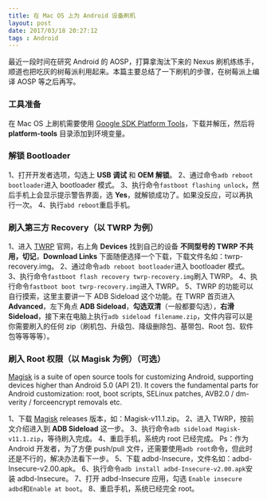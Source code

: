 ```yaml
---
title: 在 Mac OS 上为 Android 设备刷机
layout: post
date: 2017/03/18 20:27:12
tags : Android
---
```


最近一段时间在研究 Android 的 AOSP，打算拿淘汰下来的 Nexus 刷机练练手，顺道也把吃灰的树莓派利用起来。本篇主要总结了一下刷机的步骤，在树莓派上编译 AOSP 等之后再写。

### 工具准备
在 Mac OS 上刷机需要使用 [Google SDK Platform Tools](https://developer.android.com/studio/releases/platform-tools)，下载并解压，然后将 **platform-tools** 目录添加到环境变量。

### 解锁 Bootloader

1、打开开发者选项，勾选上 **USB 调试** 和 **OEM 解锁**。
2、通过命令`adb reboot bootloader`进入 bootloader 模式。
3、执行命令`fastboot flashing unlock`，然后手机上会显示提示警告界面，选 **Yes**，就解锁成功了。如果没反应，可以再执行一次。
4、执行`abd reboot`重启手机。

### 刷入第三方 Recovery（以 TWRP 为例）

1、进入 [TWRP](https://twrp.me/) 官网，右上角 **Devices** 找到自己的设备 **不同型号的 TWRP 不共用，切记**，**Download Links** 下面随便选择一个下载，下载文件名如：twrp-recovery.img。
2、通过命令`adb reboot bootloader`进入 bootloader 模式。
3、执行命令`fastboot flash recovery twrp-recovery.img`刷入 TWRP。
4、执行命令`fastboot boot twrp-recovery.img`进入 TWRP。
5、TWRP 的功能可以自行摸索，这里主要讲一下 ADB Sideload 这个功能。在 TWRP 首页进入 **Advanced**，左下角点 **ADB Sideload**，**勾选双清**（一般都要勾选），**右滑 Sideload**，接下来在电脑上执行`adb sideload filename.zip`，文件内容可以是你需要刷入的任何 zip（刷机包、升级包、降级删除包、基带包、Root 包、软件包等等等等）。

### 刷入 Root 权限（以 Magisk 为例）（可选）

[Magisk](https://github.com/topjohnwu/Magisk) is a suite of open source tools for customizing Android, supporting devices higher than Android 5.0 (API 21). It covers the fundamental parts for Android customization: root, boot scripts, SELinux patches, AVB2.0 / dm-verity / forceencrypt removals etc.

1、下载 [Magisk](https://github.com/topjohnwu/Magisk/releases) releases 版本，如：Magisk-v11.1.zip。
2、进入 TWRP，按前文介绍进入到 **ADB Sideload** 这一步。
3、执行命令`adb sideload Magisk-v11.1.zip`，等待刷入完成。
4、重启手机，系统内 root 已经完成。
Ps：作为 Android 开发者，为了方便 push/pull 文件，还需要使用`adb root`命令，但此时还是不行的，解决办法看下一步。
5、下载 adbd-Insecure，文件名如：adbd-Insecure-v2.00.apk。
6、执行命令`adb install adbd-Insecure-v2.00.apk`安装 adbd-Insecure。
7、打开 adbd-Insecure 应用，勾选 `Enable insecure adbd`和`Enable at boot`。
8、重启手机，系统已经完全 root。

<br/>
